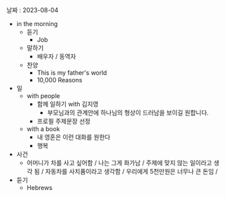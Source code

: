 날짜 : 2023-08-04
- in the morning
	- 듣기
		- Job
	- 말하기
		-  배우자 / 동역자 
	- 찬양
		- This is my father's world
		- 10,000 Reasons
- 일
	- with people
		- 함께 일하기 with 김지영
			- 부모님과의 관계안에 하나님의 형상이 드러남을 보이길 원합니다.
		- 프로필 주제문장 선정
	- with a book
		- 내 영혼은 이런 대화를 원한다
		- 행복
- 사건
	- 어머니가 차를 사고 싶어함 / 나는 그게 화가남 / 주제에 맞지 않는 일이라고 생각 됨 / 자동차를 사치품이라고 생각함 / 우리에게 5천만원은 너무나 큰 돈임 /  
- 듣기
	- Hebrews 
